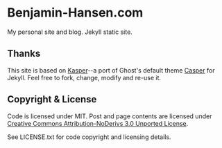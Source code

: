 Benjamin-Hansen.com
===================

My personal site and blog. Jekyll static site.

## Thanks

This site is based on [Kasper](https://github.com/rosario/kasper)--a port of Ghost's default theme [Casper](https://github.com/tryghost/casper) for Jekyll.
Feel free to fork, change, modify and re-use it.

## Copyright & License

Code is licensed under MIT. Post and page contents are licensed under [Creative Commons Attribution-NoDerivs 3.0 Unported License](http://creativecommons.org/licenses/by-nd/3.0/).

See LICENSE.txt for code copyright and licensing details.
